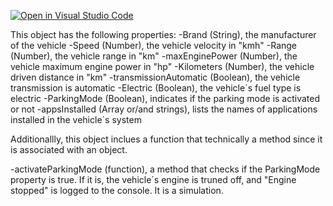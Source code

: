 [![Open in Visual Studio Code](https://classroom.github.com/assets/open-in-vscode-718a45dd9cf7e7f842a935f5ebbe5719a5e09af4491e668f4dbf3b35d5cca122.svg)](https://classroom.github.com/online_ide?assignment_repo_id=14339718&assignment_repo_type=AssignmentRepo)

This object has the following properties:
-Brand (String), the manufacturer of the vehicle
-Speed (Number), the vehicle velocity in "kmh"
-Range (Number), the vehicle range in "km"
-maxEnginePower (Number), the vehicle maximum engine power in "hp"
-Kilometers (Number), the vehicle driven distance in "km"
-transmissionAutomatic (Boolean), the vehicle transmission is automatic
-Electric (Boolean), the vehicle´s fuel type is electric
-ParkingMode (Boolean), indicates if the parking mode is activated or not
-appsInstalled (Array or/and strings), lists the names of applications installed in the vehicle´s system

Additionallly, this object inclues a function that technically a method since it is associated with an object.

-activateParkingMode (function), a method that checks if the ParkingMode property is true. If it is, the vehicle´s engine is truned off, and "Engine stopped" is logged to the console. It is a simulation.

